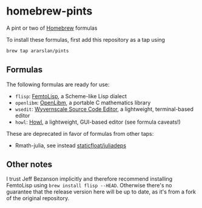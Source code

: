 # homebrew-pints
A pint or two of [Homebrew](https://brew.sh) formulas

To install these formulas, first add this repository as a tap using
```bash
brew tap ararslan/pints
```

## Formulas

The following formulas are ready for use:

* `flisp`: [FemtoLisp](https://github.com/JeffBezanson/femtolisp), a Scheme-like Lisp dialect
* `openlibm`: [OpenLibm](http://www.openlibm.org), a portable C mathematics library
* `wsedit`: [Wyvernscale Source Code Editor](https://github.com/SirBoonami/wsedit), a lightweight,
  terminal-based editor
* `howl`: [Howl](https://howl.io), a lightweight, GUI-based editor (see formula caveats!)

These are deprecated in favor of formulas from other taps:

* Rmath-julia, see instead [staticfloat/juliadeps](https://github.com/staticfloat/homebrew-juliadeps)

## Other notes

I trust Jeff Bezanson implicitly and therefore recommend installing FemtoLisp using
`brew install flisp --HEAD`.
Otherwise there's no guarantee that the release version here will be up to date, as
it's from a fork of the original repository.
